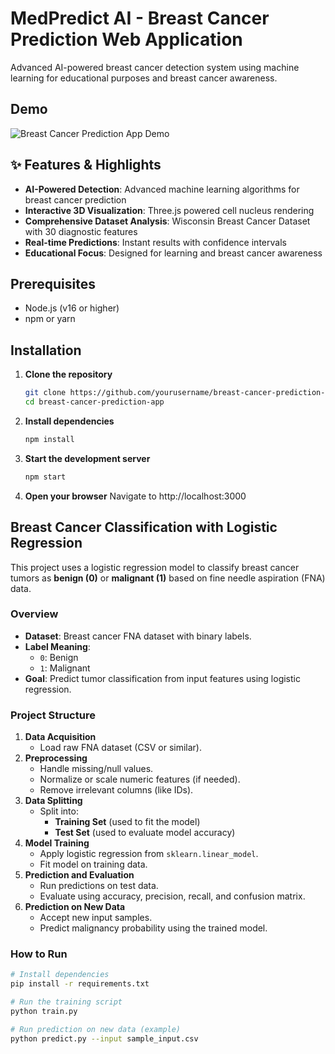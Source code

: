 # MedPredict AI - Breast Cancer Prediction Web Application

Advanced AI-powered breast cancer detection system using machine learning for educational purposes and breast cancer awareness.

## Demo

![Breast Cancer Prediction App Demo](breast-cancer-prediction-app/demo/app.gif)

## ✨ Features & Highlights

- **AI-Powered Detection**: Advanced machine learning algorithms for breast cancer prediction
- **Interactive 3D Visualization**: Three.js powered cell nucleus rendering
- **Comprehensive Dataset Analysis**: Wisconsin Breast Cancer Dataset with 30 diagnostic features
- **Real-time Predictions**: Instant results with confidence intervals
- **Educational Focus**: Designed for learning and breast cancer awareness

## Prerequisites

- Node.js (v16 or higher)
- npm or yarn

## Installation

1. **Clone the repository**
   ```bash
   git clone https://github.com/yourusername/breast-cancer-prediction-app.git
   cd breast-cancer-prediction-app
   ```

2. **Install dependencies**
   ```bash
   npm install
   ```

3. **Start the development server**
   ```bash
   npm start
   ```

4. **Open your browser**
   Navigate to http://localhost:3000

## Breast Cancer Classification with Logistic Regression

This project uses a logistic regression model to classify breast cancer tumors as **benign (0)** or **malignant (1)** based on fine needle aspiration (FNA) data.

### Overview

- **Dataset**: Breast cancer FNA dataset with binary labels.
- **Label Meaning**:
  - `0`: Benign
  - `1`: Malignant
- **Goal**: Predict tumor classification from input features using logistic regression.

### Project Structure

1. **Data Acquisition**
   - Load raw FNA dataset (CSV or similar).
2. **Preprocessing**
   - Handle missing/null values.
   - Normalize or scale numeric features (if needed).
   - Remove irrelevant columns (like IDs).
3. **Data Splitting**
   - Split into:
     - **Training Set** (used to fit the model)
     - **Test Set** (used to evaluate model accuracy)
4. **Model Training**
   - Apply logistic regression from `sklearn.linear_model`.
   - Fit model on training data.
5. **Prediction and Evaluation**
   - Run predictions on test data.
   - Evaluate using accuracy, precision, recall, and confusion matrix.
6. **Prediction on New Data**
   - Accept new input samples.
   - Predict malignancy probability using the trained model.

### How to Run

```bash
# Install dependencies
pip install -r requirements.txt

# Run the training script
python train.py

# Run prediction on new data (example)
python predict.py --input sample_input.csv
```
